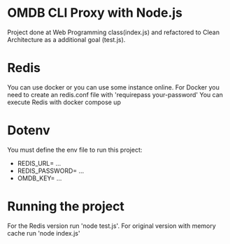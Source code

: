 # OMDB CLI Proxy with Node.js

Project done at Web Programming class(index.js) and refactored to Clean Architecture as a additional goal (test.js).


# Redis

You can use docker or you can use some instance online. For Docker you need to create an redis.conf file with 'requirepass your-password'
You can execute Redis with docker compose up


# Dotenv

You must define the env file to run this project:

* REDIS_URL= ...
* REDIS_PASSWORD= ...
* OMDB_KEY= ...

# Running the project

For the Redis version run 'node test.js'. For original version with memory cache run 'node index.js'

